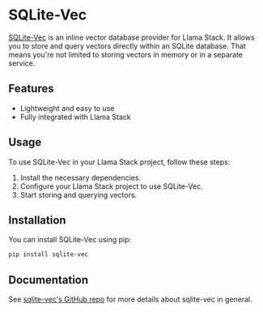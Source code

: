 # SQLite-Vec

[SQLite-Vec](https://github.com/asg017/sqlite-vec) is an inline vector database provider for Llama Stack. It 
allows you to store and query vectors directly within an SQLite database. 
That means you're not limited to storing vectors in memory or in a separate service.

## Features

- Lightweight and easy to use
- Fully integrated with Llama Stack

## Usage

To use SQLite-Vec in your Llama Stack project, follow these steps:

1. Install the necessary dependencies.
2. Configure your Llama Stack project to use SQLite-Vec.
3. Start storing and querying vectors.

## Installation

You can install SQLite-Vec using pip:

```bash
pip install sqlite-vec
```

## Documentation

See [sqlite-vec's GitHub repo](https://github.com/asg017/sqlite-vec/tree/main) for more details about sqlite-vec in general.
